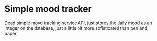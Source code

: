 # Simple mood tracker

Dead simple mood tracking service API, just stores the daily mood as an integer on the database, just a little bit more sofisticated than pen and paper.

